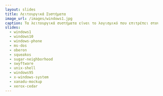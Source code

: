 ```yaml
---
layout: slides
title: Λειτουργικά Συστήματα
image_url: /images/windows1.jpg
caption: Τα λειτουργικά συστήματα είναι το λογισμικό που επιτρέπει στους υπολογιστές και άλλες συσκευές να εκτελούν εφαρμογές και να έχουν πρόσβαση στους υλισμικούς πόρους. Διαχειρίζονται και συντονίζουν τα στοιχεία υλικού και λογισμικού ενός συστήματος υπολογιστών, επιτρέποντας στους χρήστες να αλληλεπιδρούν με το σύστημα.
slides:
  - windows1
  - windows10
  - windows-phone
  - ms-dos
  - oberon
  - squeakos
  - sugar-neighborhood
  - swyftware
  - unix-shell
  - windows95
  - x-windows-system
  - xanadu-mockup
  - xerox-cedar
---
```

